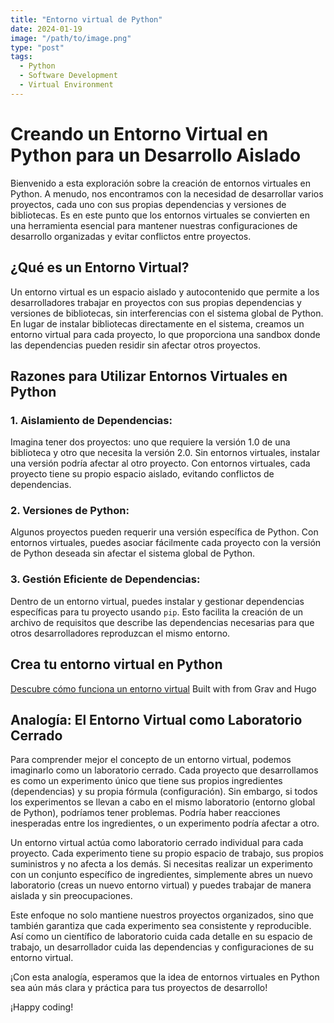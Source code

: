 ```yaml
---
title: "Entorno virtual de Python"
date: 2024-01-19
image: "/path/to/image.png"
type: "post"
tags:
  - Python
  - Software Development
  - Virtual Environment
---
```


# Creando un Entorno Virtual en Python para un Desarrollo Aislado

Bienvenido a esta exploración sobre la creación de entornos virtuales en Python. A menudo, nos encontramos con la necesidad de desarrollar varios proyectos, cada uno con sus propias dependencias y versiones de bibliotecas. Es en este punto que los entornos virtuales se convierten en una herramienta esencial para mantener nuestras configuraciones de desarrollo organizadas y evitar conflictos entre proyectos.

## ¿Qué es un Entorno Virtual?

Un entorno virtual es un espacio aislado y autocontenido que permite a los desarrolladores trabajar en proyectos con sus propias dependencias y versiones de bibliotecas, sin interferencias con el sistema global de Python. En lugar de instalar bibliotecas directamente en el sistema, creamos un entorno virtual para cada proyecto, lo que proporciona una sandbox donde las dependencias pueden residir sin afectar otros proyectos.

## Razones para Utilizar Entornos Virtuales en Python

### 1. **Aislamiento de Dependencias:**

Imagina tener dos proyectos: uno que requiere la versión 1.0 de una biblioteca y otro que necesita la versión 2.0. Sin entornos virtuales, instalar una versión podría afectar al otro proyecto. Con entornos virtuales, cada proyecto tiene su propio espacio aislado, evitando conflictos de dependencias.

### 2. **Versiones de Python:**

Algunos proyectos pueden requerir una versión específica de Python. Con entornos virtuales, puedes asociar fácilmente cada proyecto con la versión de Python deseada sin afectar el sistema global de Python.

### 3. **Gestión Eficiente de Dependencias:**

Dentro de un entorno virtual, puedes instalar y gestionar dependencias específicas para tu proyecto usando `pip`. Esto facilita la creación de un archivo de requisitos que describe las dependencias necesarias para que otros desarrolladores reproduzcan el mismo entorno.

## Crea tu entorno virtual en Python

[Descubre cómo funciona un entorno virtual](/posts/first_post) <i class="fa-solid fa-laptop-code"></i>
Built with <i class="fas fa-heart"></i> from Grav and Hugo

## Analogía: El Entorno Virtual como Laboratorio Cerrado

Para comprender mejor el concepto de un entorno virtual, podemos imaginarlo como un laboratorio cerrado. Cada proyecto que desarrollamos es como un experimento único que tiene sus propios ingredientes (dependencias) y su propia fórmula (configuración). Sin embargo, si todos los experimentos se llevan a cabo en el mismo laboratorio (entorno global de Python), podríamos tener problemas. Podría haber reacciones inesperadas entre los ingredientes, o un experimento podría afectar a otro.

Un entorno virtual actúa como laboratorio cerrado individual para cada proyecto. Cada experimento tiene su propio espacio de trabajo, sus propios suministros y no afecta a los demás. Si necesitas realizar un experimento con un conjunto específico de ingredientes, simplemente abres un nuevo laboratorio (creas un nuevo entorno virtual) y puedes trabajar de manera aislada y sin preocupaciones.

Este enfoque no solo mantiene nuestros proyectos organizados, sino que también garantiza que cada experimento sea consistente y reproducible. Así como un científico de laboratorio cuida cada detalle en su espacio de trabajo, un desarrollador cuida las dependencias y configuraciones de su entorno virtual.

¡Con esta analogía, esperamos que la idea de entornos virtuales en Python sea aún más clara y práctica para tus proyectos de desarrollo!

¡Happy coding!

